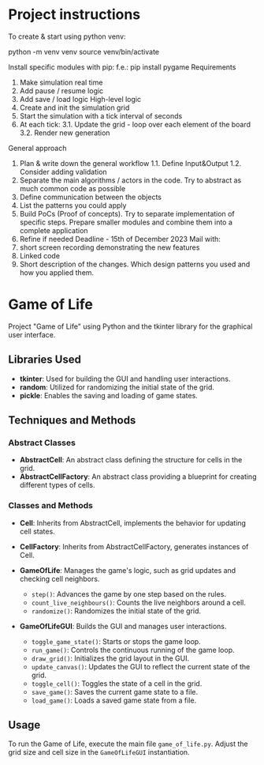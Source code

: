 # Project instructions
To create & start using python venv:

python -m venv venv
source venv/bin/activate

Install specific modules with pip:
f.e.:   pip install pygame
Requirements
1. Make simulation real time
2. Add pause / resume logic
3. Add save / load logic
High-level logic
1. Create and init the simulation grid
2. Start the simulation with a tick interval of <n> seconds
3. At each tick:
    3.1. Update the grid - loop over each element of the board
    3.2. Render new generation

General approach
1. Plan & write down the general workflow
  1.1. Define Input&Output 
  1.2. Consider adding validation
2. Separate the main algorithms / actors in the code. Try to abstract as much common code as possible
3. Define communication between the objects
4. List the patterns you could apply
5. Build PoCs (Proof of concepts). Try to separate implementation of specific steps. Prepare smaller modules
    and combine them into a complete application
6. Refine if needed
Deadline - 15th of December 2023
Mail with: 
1. short screen recording demonstrating the new features
2. Linked code
3. Short description of the changes. Which design patterns you used and how you applied them. 

# Game of Life

Project "Game of Life" using Python and the tkinter library for the graphical user interface.

## Libraries Used

- **tkinter**: Used for building the GUI and handling user interactions.
- **random**: Utilized for randomizing the initial state of the grid.
- **pickle**: Enables the saving and loading of game states.

## Techniques and Methods

### Abstract Classes
- **AbstractCell**: An abstract class defining the structure for cells in the grid.
- **AbstractCellFactory**: An abstract class providing a blueprint for creating different types of cells.

### Classes and Methods
- **Cell**: Inherits from AbstractCell, implements the behavior for updating cell states.
- **CellFactory**: Inherits from AbstractCellFactory, generates instances of Cell.
- **GameOfLife**: Manages the game's logic, such as grid updates and checking cell neighbors.
    - `step()`: Advances the game by one step based on the rules.
    - `count_live_neighbours()`: Counts the live neighbors around a cell.
    - `randomize()`: Randomizes the initial state of the grid.

- **GameOfLifeGUI**: Builds the GUI and manages user interactions.
    - `toggle_game_state()`: Starts or stops the game loop.
    - `run_game()`: Controls the continuous running of the game loop.
    - `draw_grid()`: Initializes the grid layout in the GUI.
    - `update_canvas()`: Updates the GUI to reflect the current state of the grid.
    - `toggle_cell()`: Toggles the state of a cell in the grid.
    - `save_game()`: Saves the current game state to a file.
    - `load_game()`: Loads a saved game state from a file.

## Usage
To run the Game of Life, execute the main file `game_of_life.py`. Adjust the grid size and cell size in the `GameOfLifeGUI` instantiation.